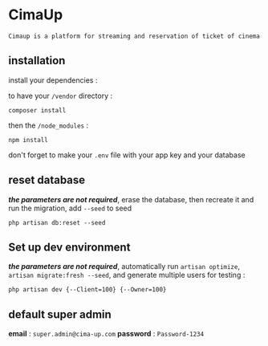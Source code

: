 # CimaUp
```
Cimaup is a platform for streaming and reservation of ticket of cinema

```

## installation

install your dependencies :

to have your `/vendor` directory :
```
composer install
```
then the `/node_modules` :
```
npm install
```
don't forget to make your `.env` file with your app key and your database

## reset database

***the parameters are not required***, erase the database, then recreate it and run the migration, add ```--seed``` to seed
```
php artisan db:reset --seed
```

## Set up dev environment

***the parameters are not required***, automatically run `artisan optimize`, `artisan migrate:fresh --seed`, and generate multiple users for testing :

``` shell
php artisan dev {--Client=100} {--Owner=100}
```

## default super admin

**email** : `super.admin@cima-up.com`
**password** : `Password-1234`
